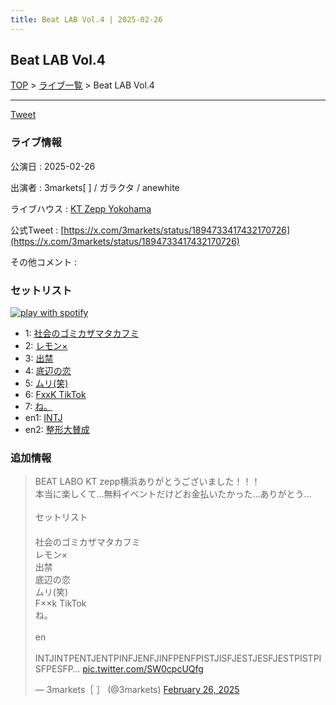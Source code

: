 ```yaml
---
title: Beat LAB Vol.4 | 2025-02-26
---
```

## Beat LAB Vol.4

[TOP](/setlist/) > [ライブ一覧](lives.html) > Beat LAB Vol.4

___

<a href="https://twitter.com/share?ref_src=twsrc%5Etfw" data-text="3markets[ ]セットリスト > Beat LAB Vol.4" class="twitter-share-button" data-via="3markets" data-hashtags="3markets" data-related="3markets" data-show-count="false">Tweet</a>

### ライブ情報

公演日
:    2025-02-26

出演者
:    3markets[ ] / ガラクタ / anewhite

ライブハウス
:    [KT Zepp Yokohama](livehouse098.html)

公式Tweet
:    [https://x.com/3markets/status/1894733417432170726](https://x.com/3markets/status/1894733417432170726)

その他コメント
:    

### セットリスト


[![play with spotify](images/spotify-icon.png)](https://open.spotify.com/playlist/3BNSGzOL9Jk083VPGHjDk3)



*  1: [社会のゴミカザマタカフミ](song002.html)
*  2: [レモン×](song003.html)
*  3: [出禁](song100.html)
*  4: [底辺の恋](song008.html)
*  5: [ムリ(笑)](song099.html)
*  6: [FxxK TikTok](song082.html)
*  7: [ね。](song076.html)
*  en1: [INTJ](song096.html)
*  en2: [整形大賛成](song005.html)


### 追加情報



<blockquote class="twitter-tweet"><p lang="ja" dir="ltr">BEAT LABO KT zepp横浜ありがとうございました！！！<br>本当に楽しくて…無料イベントだけどお金払いたかった…ありがとう…<br><br>セットリスト<br>　<br>社会のゴミカザマタカフミ<br>レモン×<br>出禁<br>底辺の恋<br>ムリ(笑)<br>F××k TikTok<br>ね。<br><br>en<br><br>INTJINTPENTJENTPINFJENFJINFPENFPISTJISFJESTJESFJESTPISTPISFPESFP… <a href="https://t.co/SW0cpcUQfg">pic.twitter.com/SW0cpcUQfg</a></p>&mdash; 3markets［ ］ (@3markets) <a href="https://twitter.com/3markets/status/1894733417432170726?ref_src=twsrc%5Etfw">February 26, 2025</a></blockquote>
<script async src="https://platform.twitter.com/widgets.js" charset="utf-8"></script>




<script async src="https://platform.twitter.com/widgets.js" charset="utf-8"></script>
